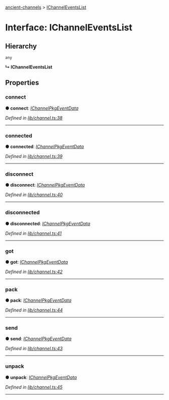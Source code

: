 [ancient-channels](../README.md) > [IChannelEventsList](../interfaces/ichanneleventslist.md)



# Interface: IChannelEventsList

## Hierarchy


 `any`

**↳ IChannelEventsList**








## Properties
<a id="connect"></a>

###  connect

**●  connect**:  *[IChannelPkgEventData](ichannelpkgeventdata.md)* 

*Defined in [lib/channel.ts:38](https://github.com/AncientSouls/Channels/blob/c946d43/src/lib/channel.ts#L38)*





___

<a id="connected"></a>

###  connected

**●  connected**:  *[IChannelPkgEventData](ichannelpkgeventdata.md)* 

*Defined in [lib/channel.ts:39](https://github.com/AncientSouls/Channels/blob/c946d43/src/lib/channel.ts#L39)*





___

<a id="disconnect"></a>

###  disconnect

**●  disconnect**:  *[IChannelPkgEventData](ichannelpkgeventdata.md)* 

*Defined in [lib/channel.ts:40](https://github.com/AncientSouls/Channels/blob/c946d43/src/lib/channel.ts#L40)*





___

<a id="disconnected"></a>

###  disconnected

**●  disconnected**:  *[IChannelPkgEventData](ichannelpkgeventdata.md)* 

*Defined in [lib/channel.ts:41](https://github.com/AncientSouls/Channels/blob/c946d43/src/lib/channel.ts#L41)*





___

<a id="got"></a>

###  got

**●  got**:  *[IChannelPkgEventData](ichannelpkgeventdata.md)* 

*Defined in [lib/channel.ts:42](https://github.com/AncientSouls/Channels/blob/c946d43/src/lib/channel.ts#L42)*





___

<a id="pack"></a>

###  pack

**●  pack**:  *[IChannelPkgEventData](ichannelpkgeventdata.md)* 

*Defined in [lib/channel.ts:44](https://github.com/AncientSouls/Channels/blob/c946d43/src/lib/channel.ts#L44)*





___

<a id="send"></a>

###  send

**●  send**:  *[IChannelPkgEventData](ichannelpkgeventdata.md)* 

*Defined in [lib/channel.ts:43](https://github.com/AncientSouls/Channels/blob/c946d43/src/lib/channel.ts#L43)*





___

<a id="unpack"></a>

###  unpack

**●  unpack**:  *[IChannelPkgEventData](ichannelpkgeventdata.md)* 

*Defined in [lib/channel.ts:45](https://github.com/AncientSouls/Channels/blob/c946d43/src/lib/channel.ts#L45)*





___


